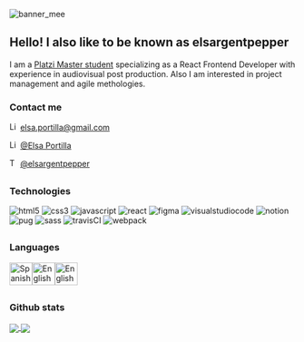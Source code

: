 ![banner_mee](https://imgur.com/Ds5PGpz.jpg)

## Hello! I also like to be known as elsargentpepper

I am a [Platzi Master student](https://platzi.com/master/) specializing as a React Frontend Developer with experience in audiovisual post production. Also I am interested in project management and agile methologies.

### Contact me

<img src="https://cdn.worldvectorlogo.com/logos/official-gmail-icon-2020-.svg" alt="Linked in profile" width="15" height="15"/> [elsa.portilla@gmail.com](mailto:elsa.portilla@gmail.com)

<img src="https://cdn.worldvectorlogo.com/logos/linkedin-icon-2.svg" alt="Linked in profile" width="15" height="15"/> [@Elsa Portilla](https://www.linkedin.com/in/elsaportilla/)

<img src="https://cdn.worldvectorlogo.com/logos/twitter-6.svg" alt="Twitter account" width="15" height="15"/> [@elsargentpepper](https://twitter.com/elsargentpepper)


##

### Technologies 
<p>
  <img src="https://img.shields.io/badge/-HTML5-red?style=flat&logo=html5&logoColor=white" alt="html5"/>
  <img src="https://img.shields.io/badge/-CSS3-blue?style=flat&logo=css3&logoColor=white" alt="css3"/>
  <img src="https://img.shields.io/badge/JavaScript-yellow?style=flat&logo=javascript&logoColor=white" alt="javascript"/>
  <img src="https://img.shields.io/badge/React-blue?style=flat&logo=react&logoColor=white" alt="react"/>
  <img src="https://img.shields.io/badge/Figma-blueviolet?style=flat&logo=figma&logoColor=white" alt="figma"/>
  <img src="https://img.shields.io/badge/VisualStudioCode-blue?style=flat&logo=visualstudiocode&logoColor=white" alt="visualstudiocode"/>
  <img src="https://img.shields.io/badge/Notion-lightgrey?style=flat&logo=notion&logoColor=white" alt="notion"/>
  <img src="https://img.shields.io/badge/PUG-red?style=flat&logo=pug&logoColor=white" alt="pug"/>
  <img src="https://img.shields.io/badge/Sass-ff69b4?style=flat&logo=SASS&logoColor=white" alt="sass"/>
  <img src="https://img.shields.io/badge/TravisCI-orange?style=flat&logo=travisci&logoColor=white" alt="travisCI"/>
  <img src="https://img.shields.io/badge/Webpack-blue?style=flat&logo=webpack&logoColor=white" alt="webpack"/>
</p>

##

### Languages

<p align="left"><img src="https://emojipedia-us.s3.dualstack.us-west-1.amazonaws.com/thumbs/240/apple/285/flag-spain_1f1ea-1f1f8.png" alt="Spanish" width="40" height="40"/><img src="https://emojipedia-us.s3.dualstack.us-west-1.amazonaws.com/thumbs/240/apple/285/flag-united-kingdom_1f1ec-1f1e7.png" alt="English" width="40" height="40"/><img src="https://emojipedia-us.s3.dualstack.us-west-1.amazonaws.com/thumbs/240/apple/285/flag-portugal_1f1f5-1f1f9.png" alt="English" width="40" height="40"/></p>

##

### Github stats

<a href="https://github.com/anuraghazra/github-readme-stats">
  <img align="center" src="https://github-readme-stats.vercel.app/api?username=elsargentpepper&show_icons=true" />
</a>
<a href="https://github.com/anuraghazra/github-readme-stats">
  <img align="center" src="https://github-readme-stats.vercel.app/api/top-langs/?username=elsargentpepper" />
</a>
